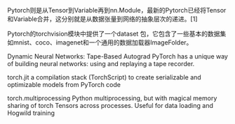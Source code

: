 

<!--
 * @version:
 * @Author:  StevenJokess https://github.com/StevenJokess
 * @Date: 2020-11-11 22:01:55
 * @LastEditors:  StevenJokess https://github.com/StevenJokess
 * @LastEditTime: 2020-11-13 18:45:43
 * @Description:
 * @TODO::
 * @Reference:https://github.com/pytorch/pytorch#adjust-build-options-optional
-->

Pytorch则是从Tensor到Variable再到nn.Module，最新的Pytorch已经将Tensor和Variable合并，这分别就是从数据张量到网络的抽象层次的递进。[1]

Pytorch的torchvision模块中提供了一个dataset 包，它包含了一些基本的数据集如mnist、coco、imagenet和一个通用的数据加载器ImageFolder。


Dynamic Neural Networks: Tape-Based Autograd
PyTorch has a unique way of building neural networks: using and replaying a tape recorder.

torch.jit	a compilation stack (TorchScript) to create serializable and optimizable models from PyTorch code

torch.multiprocessing	Python multiprocessing, but with magical memory sharing of torch Tensors across processes. Useful for data loading and Hogwild training




